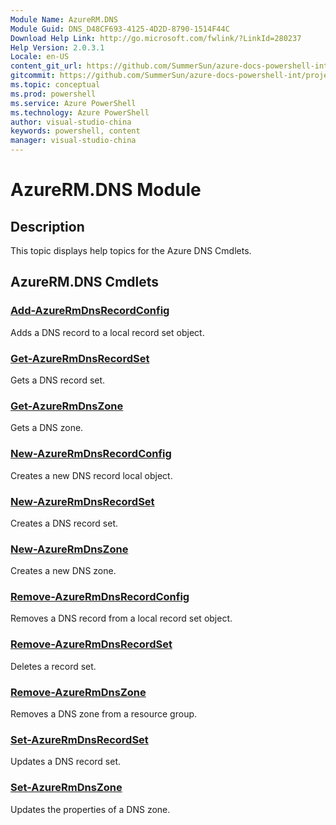 ```yaml
---
Module Name: AzureRM.DNS
Module Guid: DNS_D48CF693-4125-4D2D-8790-1514F44C
Download Help Link: http://go.microsoft.com/fwlink/?LinkId=280237
Help Version: 2.0.3.1
Locale: en-US
content_git_url: https://github.com/SummerSun/azure-docs-powershell-int/projects/azure-docs-powershell-int/azureps-cmdlets-docs/ResourceManager/AzureRM.DNS/v1.0/CmdletMDs/AzureRM.DNS.md
gitcommit: https://github.com/SummerSun/azure-docs-powershell-int/projects/azure-docs-powershell-int/azureps-cmdlets-docs/ResourceManager/AzureRM.DNS/v1.0/CmdletMDs/AzureRM.DNS.md
ms.topic: conceptual
ms.prod: powershell
ms.service: Azure PowerShell
ms.technology: Azure PowerShell
author: visual-studio-china
keywords: powershell, content
manager: visual-studio-china
---
```


# AzureRM.DNS Module
## Description
This topic displays help topics for the Azure DNS Cmdlets. 

## AzureRM.DNS Cmdlets
### [Add-AzureRmDnsRecordConfig](Add-AzureRmDnsRecordConfig.md)
Adds a DNS record to a local record set object.


### [Get-AzureRmDnsRecordSet](Get-AzureRmDnsRecordSet.md)
Gets a DNS record set.


### [Get-AzureRmDnsZone](Get-AzureRmDnsZone.md)
Gets a DNS zone.


### [New-AzureRmDnsRecordConfig](New-AzureRmDnsRecordConfig.md)
Creates a new DNS record local object.


### [New-AzureRmDnsRecordSet](New-AzureRmDnsRecordSet.md)
Creates a DNS record set.


### [New-AzureRmDnsZone](New-AzureRmDnsZone.md)
Creates a new DNS zone.


### [Remove-AzureRmDnsRecordConfig](Remove-AzureRmDnsRecordConfig.md)
Removes a DNS record from a local record set object.


### [Remove-AzureRmDnsRecordSet](Remove-AzureRmDnsRecordSet.md)
Deletes a record set.


### [Remove-AzureRmDnsZone](Remove-AzureRmDnsZone.md)
Removes a DNS zone from a resource group.


### [Set-AzureRmDnsRecordSet](Set-AzureRmDnsRecordSet.md)
Updates a DNS record set.


### [Set-AzureRmDnsZone](Set-AzureRmDnsZone.md)
Updates the properties of a DNS zone.




